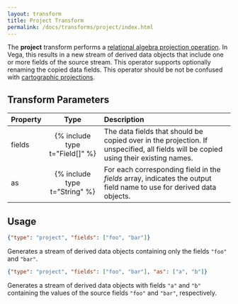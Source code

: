 ```yaml
---
layout: transform
title: Project Transform
permalink: /docs/transforms/project/index.html
---
```


The **project** transform performs a <a href="https://en.wikipedia.org/wiki/Projection_(relational_algebra)">relational algebra projection operation</a>. In Vega, this results in a new stream of derived data objects that include one or more fields of the source stream. This operator supports optionally renaming the copied data fields. This operator should be not be confused with [cartographic projections](../../projections).

## Transform Parameters

| Property            | Type                           | Description   |
| :------------------ | :----------------------------: | :------------ |
| fields              | {% include type t="Field[]" %} | The data fields that should be copied over in the projection. If unspecified, all fields will be copied using their existing names.|
| as                  | {% include type t="String" %}  | For each corresponding field in the _fields_ array, indicates the output field name to use for derived data objects.|


## Usage

```json
{"type": "project", "fields": ["foo", "bar"]}
```

Generates a stream of derived data objects containing only the fields `"foo"` and `"bar"`.

```json
{"type": "project", "fields": ["foo", "bar"], "as": ["a", "b"]}
```

Generates a stream of derived data objects with fields `"a"` and `"b"` containing the values of the source fields `"foo"` and `"bar"`, respectively.
